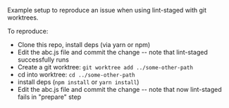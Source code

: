 Example setup to reproduce an issue when using lint-staged with git worktrees.

To reproduce:

  * Clone this repo, install deps (via yarn or npm)
  * Edit the abc.js file and commit the change -- note that lint-staged successfully runs
  * Create a git worktree: `git worktree add ../some-other-path`
  * cd into worktree: `cd ../some-other-path`
  * install deps (`npm install` or `yarn install`)
  * Edit the abc.js file and commit the change -- note that now lint-staged fails in "prepare" step
